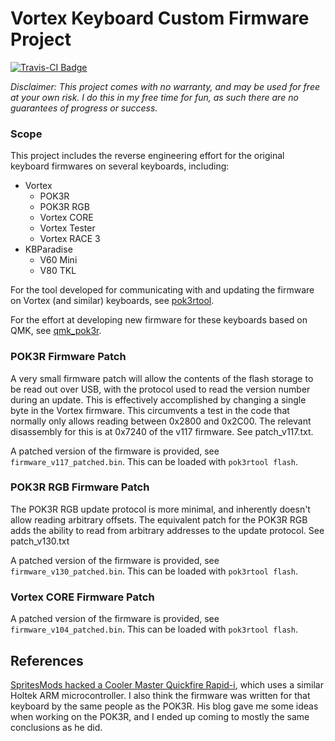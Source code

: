 # Vortex Keyboard Custom Firmware Project

[![Travis-CI Badge](https://travis-ci.org/pok3r-custom/pok3r_re_firmware.svg?branch=master "Travis-CI Badge")](https://travis-ci.org/pok3r-custom/pok3r_re_firmware)

*Disclaimer: This project comes with no warranty, and may be used for free at your own risk. I do
this in my free time for fun, as such there are no guarantees of progress or success.*

### Scope
This project includes the reverse engineering effort for the original keyboard firmwares on several
keyboards, including:

- Vortex
    - POK3R
    - POK3R RGB
    - Vortex CORE
    - Vortex Tester
    - Vortex RACE 3
- KBParadise
    - V60 Mini
    - V80 TKL

For the tool developed for communicating with and updating the firmware on Vortex
(and similar) keyboards, see 
[pok3rtool](https://github.com/pok3r-custom/pok3rtool).

For the effort at developing new firmware for these keyboards based on QMK, see
[qmk_pok3r](https://github.com/pok3r-custom/qmk_pok3r).

### POK3R Firmware Patch
A very small firmware patch will allow the contents of the flash storage to be read out over USB,
with the protocol used to read the version number during an update. This is effectively
accomplished by changing a single byte in the Vortex firmware. This circumvents a test in the
code that normally only allows reading between 0x2800 and 0x2C00. The relevant disassembly for
this is at 0x7240 of the v117 firmware. See patch_v117.txt.

A patched version of the firmware is provided, see `firmware_v117_patched.bin`. This can be
loaded with `pok3rtool flash`.

### POK3R RGB Firmware Patch
The POK3R RGB update protocol is more minimal, and inherently doesn't allow reading arbitrary
offsets. The equivalent patch for the POK3R RGB adds the ability to read from arbitrary addresses
to the update protocol. See patch_v130.txt

A patched version of the firmware is provided, see `firmware_v130_patched.bin`. This can be
loaded with `pok3rtool flash`.

### Vortex CORE Firmware Patch
A patched version of the firmware is provided, see `firmware_v104_patched.bin`. This can be
loaded with `pok3rtool flash`.

## References
[SpritesMods hacked a Cooler Master Quickfire Rapid-i](https://spritesmods.com/?art=rapidisnake),
which uses a similar Holtek ARM microcontroller. I also think the firmware was written for that
keyboard by the same people as the POK3R. His blog gave me some ideas when working on the POK3R,
and I ended up coming to mostly the same conclusions as he did.

